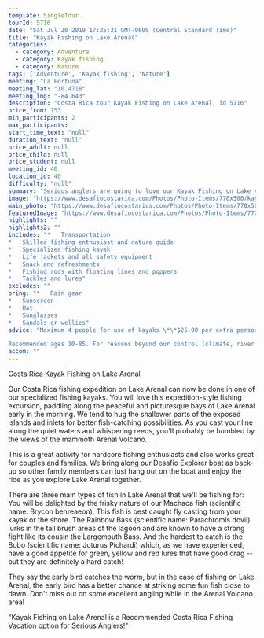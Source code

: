 ```yaml
---
template: SingleTour
tourId: 5716
date: "Sat Jul 20 2019 17:25:31 GMT-0600 (Central Standard Time)"
title: "Kayak Fishing on Lake Arenal"
categories: 
  - category: Adventure
  - category: Kayak fishing
  - category: Nature
tags: ['Adventure', 'Kayak fishing', 'Nature']
meeting: "La Fortuna"
meeting_lat: "10.4718"
meeting_lng: "-84.643"
description: "Costa Rica tour Kayak Fishing on Lake Arenal, id 5716"
price_from: 153
min_participants: 2
max_participants: 
start_time_text: "null"
duration_text: "null"
price_adult: null
price_child: null
price_student: null
meeting_id: 40
location_id: 40
difficulty: "null"
summary: "Serious anglers are going to love our Kayak Fishing on Lake Arenal expedition. We have top-quality, specially-designed kayaks that are equipped with a great variety of bait and gear that will lure even the most evasive Rainbow Bass, otherwise known as the famous Guapote! Fishing from a kayak gives you unparalleled flexibility and agility and a whole new perspective on fishing in the beautiful, tranquil waters of the pristine Lake Arenal at the base of the Arenal Volcano."
image: "https://www.desafiocostarica.com/Photos/Photo-Items/770x500/kayak-fishing-on-lake-arenal-1431447065.jpg"
main_photo: "https://www.desafiocostarica.com/Photos/Photo-Items/770x500/kayak-fishing-on-lake-arenal-1431447065.jpg"
featuredImage: "https://www.desafiocostarica.com/Photos/Photo-Items/770x500/kayak-fishing-on-lake-arenal-1431447065.jpg"
highlights: ""
highlights2: ""
includes: "*   Transportation
*   Skilled fishing enthusiast and nature guide
*   Specialized fishing kayak
*   Life jackets and all safety equipment
*   Snack and refreshments
*   Fishing rods with floating lines and poppers
*   Tackles and lures"
excludes: ""
bring: "*   Rain gear
*   Sunscreen
*   Hat
*   Sunglasses
*   Sandals or wellies"
advice: "Maximum 4 people for use of kayaks \*\*$25.00 per extra person on boat -- no fishing included\*\* Have a look at our Adventure Waiver if you have questions about our Costa Rica adventure tour policies.

Recommended ages 10-85. For reasons beyond our control (climate, river levels, etc.), we may change to a more-suitable tour with an equal or similar adventure-appeal or offer other tour options so you don't miss out on a fun day in Costa Rica. We reserve the right to cancel a trip due to unfavorable conditions & will only run a tour according to our policies. Full refund is given if (on rare occasion) no tour is run. This adventure involves some inherent risk and physical exertion, so you must be in good physical conditions!"
accom: ""
---
```

Costa Rica Kayak Fishing on Lake Arenal

Our Costa Rica fishing expedition on Lake Arenal can now be done in one of our specialized fishing kayaks. You will love this expedition-style fishing excursion, paddling along the peaceful and picturesque bays of Lake Arenal early in the morning. We tend to hug the shallower parts of the exposed islands and inlets for better fish-catching possibilities. As you cast your line along the quiet waters and whispering reeds, you'll probably be humbled by the views of the mammoth Arenal Volcano.

This is a great activity for hardcore fishing enthusiasts and also works great for couples and families. We bring along our Desafío Explorer boat as back-up so other family members can just hang out on the boat and enjoy the ride as you explore Lake Arenal together.

There are three main types of fish in Lake Arenal that we'll be fishing for: You will be delighted by the frisky nature of our Machaca fish (scientific name: Brycon behreaeon). This fish is best caught fly casting from your kayak or the shore. The Rainbow Bass (scientific name: Parachromis dovii) lurks in the tall brush areas of the lagoon and are known to have a strong fight like its cousin the Largemouth Bass. And the hardest to catch is the Bobo (scientific name: Joturus Pichardi) which, as we have experienced, have a good appetite for green, yellow and red lures that have good drag -- but they are definitely a hard catch!

They say the early bird catches the worm, but in the case of fishing on Lake Arenal, the early bird has a better chance at striking some fun fish close to dawn. Don't miss out on some excellent angling while in the Arenal Volcano area!

"Kayak Fishing on Lake Arenal is a Recommended Costa Rica Fishing Vacation option for Serious Anglers!"